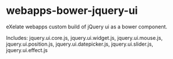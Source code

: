 webapps-bower-jquery-ui
=======================

eXelate webapps custom build of jQuery ui as a bower component.

Includes: jquery.ui.core.js, jquery.ui.widget.js, jquery.ui.mouse.js, jquery.ui.position.js, jquery.ui.datepicker.js, jquery.ui.slider.js, jquery.ui.effect.js
